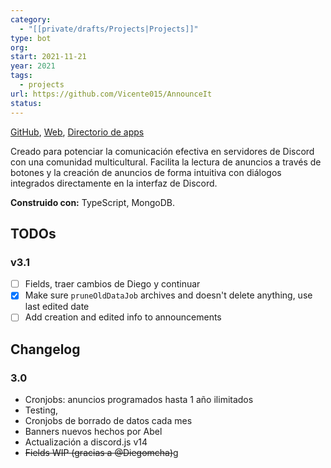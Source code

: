 ```yaml
---
category:
  - "[[private/drafts/Projects|Projects]]"
type: bot
org: 
start: 2021-11-21
year: 2021
tags:
  - projects
url: https://github.com/Vicente015/AnnounceIt
status:
---
```

[GitHub](https://github.com/Vicente015/AnnounceIt), [Web](https://projects.vicente015.dev/projects/AnnounceIt), [Directorio de apps](https://discord.com/application-directory/725373172391739402)

Creado para potenciar la comunicación efectiva en servidores de Discord con una comunidad multicultural. Facilita la lectura de anuncios a través de botones y la creación de anuncios de forma intuitiva con diálogos integrados directamente en la interfaz de Discord.

**Construido con:** TypeScript, MongoDB.

## TODOs
### v3.1
- [ ] Fields, traer cambios de Diego y continuar
- [x] Make sure `pruneOldDataJob` archives and doesn't delete anything, use last edited date
- [ ] Add creation and edited info to announcements

## Changelog
### 3.0
- Cronjobs: anuncios programados hasta 1 año ilimitados
- Testing, 
- Cronjobs de borrado de datos cada mes
- Banners nuevos hechos por Abel
- Actualización a discord.js v14
- ~~Fields WIP (gracias a @Diegomcha)~~g

